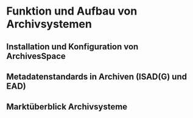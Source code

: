 # Funktion und Aufbau von Archivsystemen

## Installation und Konfiguration von ArchivesSpace

## Metadatenstandards in Archiven (ISAD(G) und EAD)

## Marktüberblick Archivsysteme
